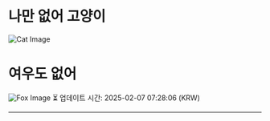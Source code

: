 
# 나만 없어 고양이

![Cat Image](https://cdn2.thecatapi.com/images/9sj.jpg)

# 여우도 없어
![Fox Image](https://randomfox.ca/images/107.jpg)
⏳ 업데이트 시간: 2025-02-07 07:28:06 (KRW)

---

